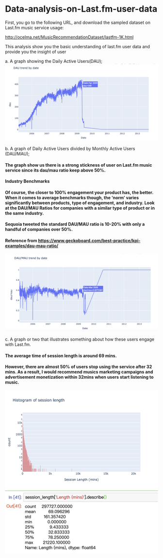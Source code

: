 # Data-analysis-on-Last.fm-user-data

First, you go to the following URL, and download the sampled dataset on Last.fm music service usage:

http://ocelma.net/MusicRecommendationDataset/lastfm-1K.html

This analysis show you the basic understanding of last.fm user data and provide you the insight of user

a. A graph showing the Daily Active Users(DAU);
![image](https://github.com/jazzsun000/Data-analysis-on-Last.fm-user-data/blob/master/data%20visualization/DAU%20trend%20by%20date.png)


b. A graph of Daily Active Users divided by Monthly Active Users (DAU/MAU);
#### The graph show us there is a strong stickness of user on Last.fm music service since its dau/mau ratio keep above 50%.
#### Industry Benchmarks
#### Of course, the closer to 100% engagement your product has, the better. When it comes to average benchmarks though, the ‘norm’ varies significantly between  products, type of engagement, and industry. Look at the DAU/MAU Ratios for companies with a similar type of product or in the same industry.
#### Sequoia tweeted the standard DAU/MAU ratio is 10-20% with only a handful of companies over 50%.
#### Reference from https://www.geckoboard.com/best-practice/kpi-examples/dau-mau-ratio/
![DAU/MAU](https://github.com/jazzsun000/Data-analysis-on-Last.fm-user-data/blob/master/data%20visualization/DAU:MAU%20trend%20by%20date.png)


c. A graph or two that illustrates something about how these users engage with Last.fm.
#### The average time of session length is around 69 mins.
#### However, there are almost 50% of users stop using the service after 32 mins. As a result, I would recommend musics marketing campaigns and advertisement monetization within 32mins when users start listening to music.
![Histogram of session length](https://github.com/jazzsun000/Data-analysis-on-Last.fm-user-data/blob/master/data%20visualization/Histogram%20of%20session%20length.png)
![Descriptive statistic of session length](https://github.com/jazzsun000/Data-analysis-on-Last.fm-user-data/blob/master/data%20visualization/Descriptive%20statistic%20of%20session%20length.png)

